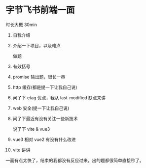 # 字节飞书前端一面

时长大概 30min

1. 自我介绍

2. 介绍一下项目，以及难点

   做题

3. 有效括号

4. promise 输出题，很长一串

5. http 缓存(都是提一下让我自己说)

6. 问了下 etag 优点，我从 last-modified 缺点来讲

7. web 安全(提一下让我自己说)

8. 问了下最近有没有关注一些新技术

   说了下 vite & vue3

9. vue3 相对 vue2 有没有什么改进

10. vite 讲讲

一面有点太快了，结束的我都没有反应过来，出的题都很简单直接秒了。
